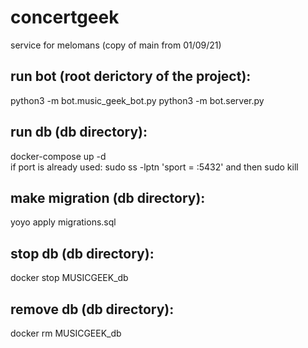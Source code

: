 # concertgeek
service for melomans (copy of main from 01/09/21)
## run bot (root derictory of the project):
python3 -m bot.music_geek_bot.py
python3 -m bot.server.py
## run db (db directory):
docker-compose up -d \
if port is already used: sudo ss -lptn 'sport = :5432' and then sudo kill
## make migration (db directory):
yoyo apply migrations.sql
## stop db (db directory):
docker stop MUSICGEEK_db
## remove db (db directory):
docker rm MUSICGEEK_db

